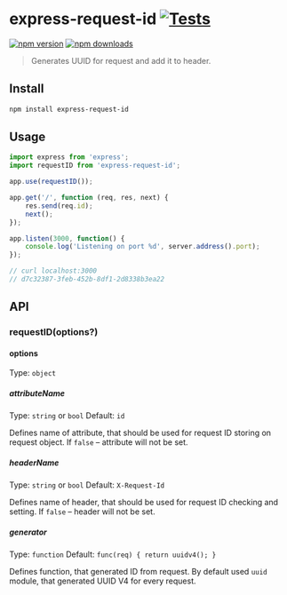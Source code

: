 # express-request-id [![Tests](https://github.com/floatdrop/express-request-id/workflows/CI/badge.svg)](https://github.com/floatdrop/express-request-id/actions)
[![npm version](https://img.shields.io/npm/v/express-request-id.svg)](https://npmjs.org/package/express-request-id 'View this project on NPM')
[![npm downloads](https://img.shields.io/npm/dm/express-request-id)](https://www.npmjs.com/package/express-request-id)

> Generates UUID for request and add it to header.

## Install

```sh
npm install express-request-id
```

## Usage

```js
import express from 'express';
import requestID from 'express-request-id';

app.use(requestID());

app.get('/', function (req, res, next) {
    res.send(req.id);
    next();
});

app.listen(3000, function() {
    console.log('Listening on port %d', server.address().port);
});

// curl localhost:3000
// d7c32387-3feb-452b-8df1-2d8338b3ea22
```

## API

### requestID(options?)

#### options

Type: `object`


##### attributeName

Type: `string` or `bool`
Default: `id`

Defines name of attribute, that should be used for request ID storing on request object. If `false` – attribute will not be set.

##### headerName

Type: `string` or `bool`
Default: `X-Request-Id`

Defines name of header, that should be used for request ID checking and setting. If `false` – header will not be set.

##### generator

Type: `function`
Default: `func(req) { return uuidv4(); }`

Defines function, that generated ID from request. By default used `uuid` module, that generated UUID V4 for every request. 
